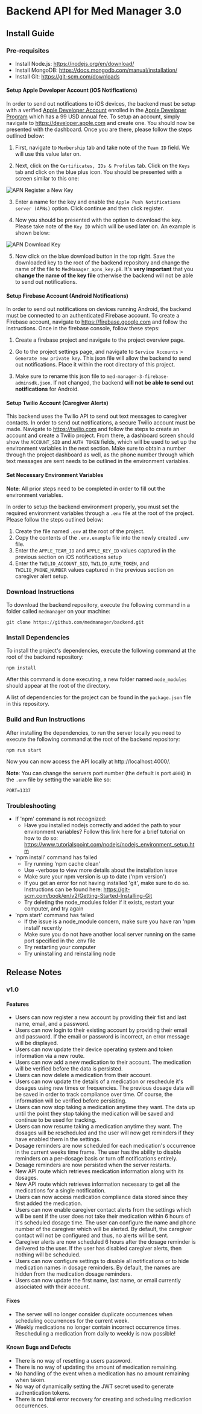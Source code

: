 # Backend API for Med Manager 3.0

## Install Guide

### Pre-requisites

-   Install Node.js: https://nodejs.org/en/download/
-   Install MongoDB: https://docs.mongodb.com/manual/installation/
-   Install Git: https://git-scm.com/downloads

#### Setup Apple Developer Account (iOS Notifications)

In order to send out notifications to iOS devices, the backend must be setup with a verified [Apple Developer Account](https://developer.apple.com/) enrolled in the [Apple Developer Program](https://developer.apple.com/programs/) which has a 99 USD annual fee. To setup an account, simply navigate to https://developer.apple.com and create one. You should now be presented with the dashboard. Once you are there, please follow the steps outlined below:

1. First, navigate to `Membership` tab and take note of the `Team ID` field. We will use this value later on.

2. Next, click on the `Certificates, IDs & Profiles` tab. Click on the `Keys` tab and click on the blue plus icon. You should be presented with a screen similar to this one:

![APN Register a New Key](/images/apn-key.png)

3. Enter a name for the key and enable the `Apple Push Notifications server (APNs)` option. Click continue and then click register.

4. Now you should be presented with the option to download the key. Please take note of the `Key ID` which will be used later on. An example is shown below:

![APN Download Key](/images/apn-download-key.png)

5. Now click on the blue download button in the top right. Save the downloaded key to the root of the backend repository and change the name of the file to `MedManager_apns_key.p8`. It's **very important** that you **change the name of the key file** otherwise the backend will not be able to send out notifications.

#### Setup Firebase Account (Android Notifications)

In order to send out notifications on devices running Android, the backend must be connected to an authenticated Firebase account. To create a Firebase account, navigate to
https://firebase.google.com and follow the instructions. Once in the firebase console, follow these steps:

1. Create a firebase project and navigate to the project overview page.

2. Go to the project settings page, and navigate to `Service Accounts` > `Generate new private key`. This json file will allow the backend to send out notifications. Place it within the root directory of this project.

3. Make sure to rename this json file to `med-manager-3-firebase-adminsdk.json`. If not changed, the backend **will not be able to send out notifications** for Android.

#### Setup Twilio Account (Caregiver Alerts)

This backend uses the Twilio API to send out text messages to caregiver contacts. In order to send out notifications, a secure Twilio account must be made. Navigate to https://twilio.com and follow the steps to create an account and create a Twilio project. From there, a dashboard screen should show the `ACCOUNT_SID` and `AUTH TOKEN` fields, which will be used to set up the environment variables in the next section. Make sure to obtain a number through the project dashboard as well, as the phone number through which text messages are sent needs to be outlined in the environment variables.

#### Set Necessary Environment Variables

**Note**: All prior steps need to be completed in order to fill out the environment variables.

In order to setup the backend environment properly, you must set the required environment variables through a `.env` file at the root of the project. Please follow the steps outlined below:

1. Create the file named `.env` at the root of the project.
2. Copy the contents of the `.env.example` file into the newly created `.env` file.
3. Enter the `APPLE_TEAM_ID` and `APPLE_KEY_ID` values captured in the previous section on iOS notifications setup
4. Enter the `TWILIO_ACCOUNT_SID`, `TWILIO_AUTH_TOKEN`, and `TWILIO_PHONE_NUMBER` values captured in the previous section on caregiver alert setup.

### Download Instructions

To download the backend repository, execute the following command in a folder called `medmanager` on your machine:

```
git clone https://github.com/medmanager/backend.git
```

### Install Dependencies

To install the project's dependencies, execute the following command at the root of the backend repository:

```
npm install
```

After this command is done executing, a new folder named `node_modules` should appear at the root of the directory.

A list of dependencies for the project can be found in the `package.json` file in this repository.

### Build and Run Instructions

After installing the dependencies, to run the server locally you need to execute the following command at the root of the backend repository:

```
npm run start
```

Now you can now access the API locally at http://localhost:4000/.

**Note**: You can change the servers port number (the default is port `4000`) in the `.env` file by setting the variable like so:

```
PORT=1337
```

### Troubleshooting

-   If 'npm' command is not recognized:
    -   Have you installed nodejs correctly and added the path to your environment variables? Follow this link here for a brief tutorial on how to do so: https://www.tutorialspoint.com/nodejs/nodejs_environment_setup.htm
-   'npm install' command has failed
    -   Try running 'npm cache clean'
    -   Use -verbose to view more details about the installation issue
    -   Make sure your npm version is up to date ('npm version')
    -   If you get an error for not having installed 'git', make sure to do so. Instructions can be found here: https://git-scm.com/book/en/v2/Getting-Started-Installing-Git
    -   Try deleting the node_modules folder if it exists, restart your computer, and try again
-   'npm start' command has failed
    -   If the issue is a node_module concern, make sure you have ran 'npm install' recently
    -   Make sure you do not have another local server running on the same port specified in the .env file
    -   Try restarting your computer
    -   Try uninstalling and reinstalling node

## Release Notes

### v1.0

#### Features

-   Users can now register a new account by providing their fist and last name, email, and a password.
-   Users can now login to their existing account by providing their email and password. If the email or password is incorrect, an error message will be displayed.
-   Users can now update their device operating system and token information via a new route.
-   Users can now add a new medication to their account. The medication will be verified before the data is persisted.
-   Users can now delete a medication from their account.
-   Users can now update the details of a medication or reschedule it's dosages using new times or frequencies. The previous dosage data will be saved in order to track compliance over time. Of course, the information will be verified before persisting.
-   Users can now stop taking a medication anytime they want. The data up until the point they stop taking the medication will be saved and continue to be used for tracking.
-   Users can now resume taking a medication anytime they want. The dosages will be rescheduled and the user will now get reminders if they have enabled them in the settings.
-   Dosage reminders are now scheduled for each medication's occurrence in the current weeks time frame. The user has the ability to disable reminders on a per-dosage basis or turn off notifications entirely.
-   Dosage reminders are now persisted when the server restarts.
-   New API route which retrieves medication information along with its dosages.
-   New API route which retrieves information necessary to get all the medications for a single notification.
-   Users can now access medication compliance data stored since they first added the medication.
-   Users can now enable caregiver contact alerts from the settings which will be sent if the user does not take their medication within 6 hours of it's scheduled dosage time. The user can configure the name and phone number of the caregiver which will be alerted. By default, the caregiver contact will not be configured and thus, no alerts will be sent.
-   Caregiver alerts are now scheduled 6 hours after the dosage reminder is delivered to the user. If the user has disabled caregiver alerts, then nothing will be scheduled.
-   Users can now configure settings to disable all notifications or to hide medication names in dosage reminders. By default, the names are hidden from the medication dosage reminders.
-   Users can now update the first name, last name, or email currently associated with their account.

#### Fixes

-   The server will no longer consider duplicate occurrences when scheduling occurrences for the current week.
-   Weekly medications no longer contain incorrect occurrence times. Rescheduling a medication from daily to weekly is now possible!

#### Known Bugs and Defects

-   There is no way of resetting a users password.
-   There is no way of updating the amount of medication remaining.
-   No handling of the event when a medication has no amount remaining when taken.
-   No way of dynamically setting the JWT secret used to generate authentication tokens.
-   There is no fatal error recovery for creating and scheduling medication occurrences.

